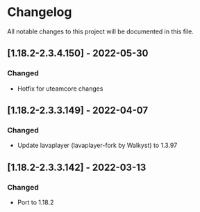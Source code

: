 # Changelog
All notable changes to this project will be documented in this file.

## [1.18.2-2.3.4.150] - 2022-05-30
### Changed
 - Hotfix for uteamcore changes

## [1.18.2-2.3.3.149] - 2022-04-07
### Changed
 - Update lavaplayer (lavaplayer-fork by Walkyst) to 1.3.97

## [1.18.2-2.3.3.142] - 2022-03-13
### Changed
 - Port to 1.18.2